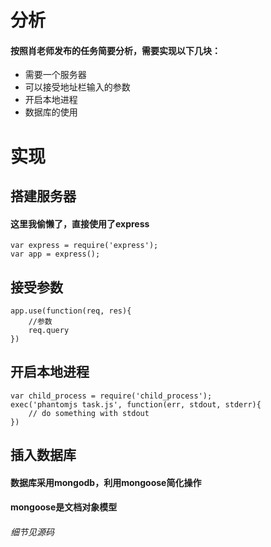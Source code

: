 # 分析
#### 按照肖老师发布的任务简要分析，需要实现以下几块：
- 需要一个服务器
- 可以接受地址栏输入的参数
- 开启本地进程
- 数据库的使用
# 实现
## 搭建服务器
#### 这里我偷懒了，直接使用了express

```
var express = require('express');
var app = express();
```

## 接受参数

```
app.use(function(req, res){
    //参数
    req.query 
})
```
## 开启本地进程

```
var child_process = require('child_process');
exec('phantomjs task.js', function(err, stdout, stderr){
    // do something with stdout
})
```
## 插入数据库
#### 数据库采用mongodb，利用mongoose简化操作
#### mongoose是文档对象模型

###### *细节见源码*